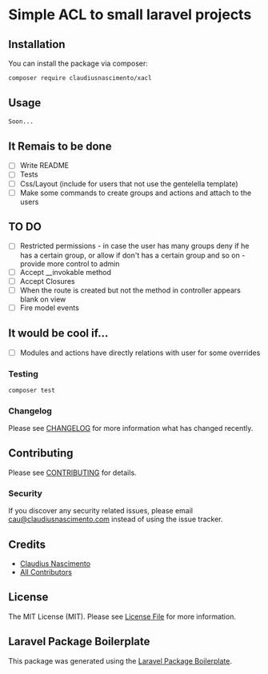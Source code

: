 # Simple ACL to small laravel projects

## Installation

You can install the package via composer:

```bash
composer require claudiusnascimento/xacl
```

## Usage

``` php
Soon...
```

## It Remais to be done
- [ ] Write README
- [ ] Tests
- [ ] Css/Layout (include for users that not use the gentelella template)
- [ ] Make some commands to create groups and actions and attach to the users
 
## TO DO
- [ ] Restricted permissions - in case the user has many groups deny if he has a certain group, or allow if don't has a certain group and so on - provide more control to admin
- [ ] Accept \_\_invokable method
- [ ] Accept Closures
- [ ] When the route is created but not the method in controller appears blank on view
- [ ] Fire model events

## It would be cool if...
- [ ] Modules and actions have directly relations with user for some overrides
 
### Testing

``` bash
composer test
```

### Changelog

Please see [CHANGELOG](CHANGELOG.md) for more information what has changed recently.

## Contributing

Please see [CONTRIBUTING](CONTRIBUTING.md) for details.

### Security

If you discover any security related issues, please email cau@claudiusnascimento.com instead of using the issue tracker.

## Credits

- [Claudius Nascimento](https://github.com/claudiusnascimento)
- [All Contributors](../../contributors)

## License

The MIT License (MIT). Please see [License File](LICENSE.md) for more information.

## Laravel Package Boilerplate

This package was generated using the [Laravel Package Boilerplate](https://laravelpackageboilerplate.com).

